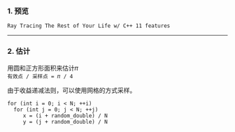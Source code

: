 ### 1. 预览

`Ray Tracing The Rest of Your Life w/ C++ 11 features`

---
### 2. 估计

用圆和正方形面积来估计𝜋 <br>
`有效点 / 采样点 = 𝜋 / 4` <br>

由于收益递减法则，可以使用网格的方式采样。
```
for (int i = 0; i < N; ++i)
  for (int j = 0; j < N; ++j)
     x = (i + random_double) / N
     y = (j + random_double) / N
```
